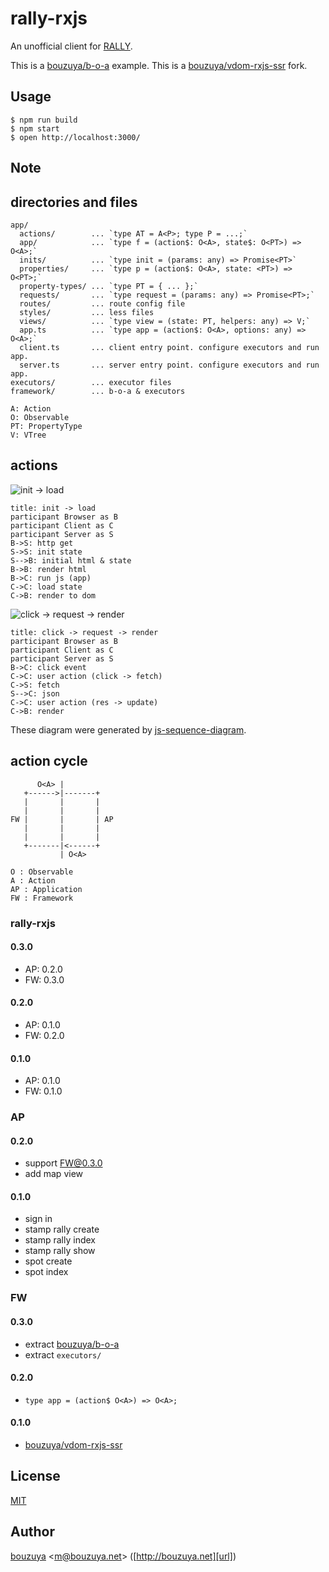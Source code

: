 # rally-rxjs

An unofficial client for [RALLY](https://rallyapp.jp).

This is a [bouzuya/b-o-a][] example.
This is a [bouzuya/vdom-rxjs-ssr][] fork.

## Usage

```
$ npm run build
$ npm start
$ open http://localhost:3000/
```

## Note

## directories and files

```
app/
  actions/        ... `type AT = A<P>; type P = ...;`
  app/            ... `type f = (action$: O<A>, state$: O<PT>) => O<A>;`
  inits/          ... `type init = (params: any) => Promise<PT>`
  properties/     ... `type p = (action$: O<A>, state: <PT>) => O<PT>;`
  property-types/ ... `type PT = { ... };`
  requests/       ... `type request = (params: any) => Promise<PT>;`
  routes/         ... route config file
  styles/         ... less files
  views/          ... `type view = (state: PT, helpers: any) => V;`
  app.ts          ... `type app = (action$: O<A>, options: any) => O<A>;`
  client.ts       ... client entry point. configure executors and run app.
  server.ts       ... server entry point. configure executors and run app.
executors/        ... executor files
framework/        ... b-o-a & executors

A: Action
O: Observable
PT: PropertyType
V: VTree
```

## actions

![init -> load](https://cloud.githubusercontent.com/assets/1221346/13618132/bc7e4222-e5c5-11e5-9a4e-b77a3929d667.png)

```
title: init -> load
participant Browser as B
participant Client as C
participant Server as S
B->S: http get
S->S: init state
S-->B: initial html & state
B->B: render html
B->C: run js (app)
C->C: load state
C->B: render to dom
```

![click -> request -> render](https://cloud.githubusercontent.com/assets/1221346/13618236/5e3d6340-e5c6-11e5-88fa-a346b52f0403.png)

```
title: click -> request -> render
participant Browser as B
participant Client as C
participant Server as S
B->C: click event
C->C: user action (click -> fetch)
C->S: fetch
S-->C: json
C->C: user action (res -> update)
C->B: render
```

These diagram were generated by [js-sequence-diagram](https://bramp.github.io/js-sequence-diagrams/).


## action cycle

```
      O<A> |
   +------>|-------+
   |       |       |
   |       |       |
FW |       |       | AP
   |       |       |
   |       |       |
   +-------|<------+
           | O<A>

O : Observable
A : Action
AP : Application
FW : Framework
```

### rally-rxjs

#### 0.3.0

- AP: 0.2.0
- FW: 0.3.0

#### 0.2.0

- AP: 0.1.0
- FW: 0.2.0

#### 0.1.0

- AP: 0.1.0
- FW: 0.1.0

### AP

#### 0.2.0

- support FW@0.3.0
- add map view

#### 0.1.0

- sign in
- stamp rally create
- stamp rally index
- stamp rally show
- spot create
- spot index

### FW

#### 0.3.0

- extract [bouzuya/b-o-a][]
- extract `executors/`

#### 0.2.0

- `type app = (action$ O<A>) => O<A>;`

#### 0.1.0

- [bouzuya/vdom-rxjs-ssr][]

## License

[MIT](LICENSE)

## Author

[bouzuya][user] &lt;[m@bouzuya.net][email]&gt; ([http://bouzuya.net][url])

[user]: https://github.com/bouzuya
[email]: mailto:m@bouzuya.net
[url]: http://bouzuya.net
[bouzuya/vdom-rxjs-ssr]: https://github.com/bouzuya/vdom-rxjs-ssr
[bouzuya/b-o-a]: https://github.com/bouzuya/b-o-a
